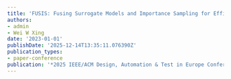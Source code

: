 ```yaml
---
title: 'FUSIS: Fusing Surrogate Models and Importance Sampling for Efficient Yield Estimation'
authors:
- admin
- Wei W Xing
date: '2023-01-01'
publishDate: '2025-12-14T13:35:11.076390Z'
publication_types:
- paper-conference
publication: '*2025 IEEE/ACM Design, Automation & Test in Europe Conference & Exhibition (DATE)*'
---
```

